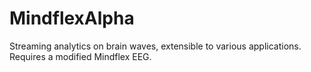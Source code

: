 MindflexAlpha
=============

Streaming analytics on brain waves, extensible to various applications.  Requires a modified Mindflex EEG.
